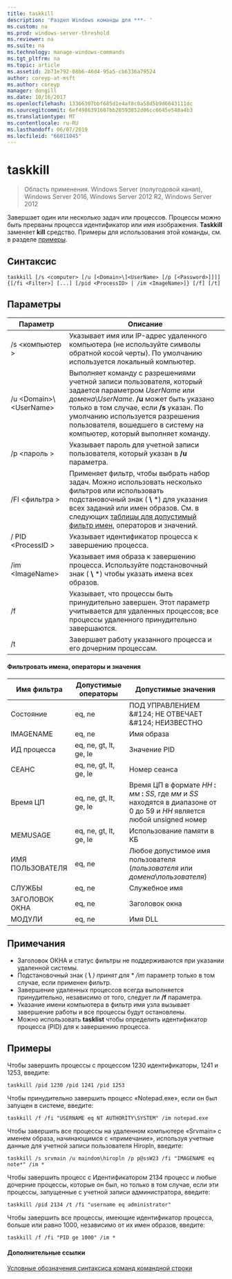 ```yaml
---
title: taskkill
description: 'Раздел Windows команды для ***- '
ms.custom: na
ms.prod: windows-server-threshold
ms.reviewer: na
ms.suite: na
ms.technology: manage-windows-commands
ms.tgt_pltfrm: na
ms.topic: article
ms.assetid: 2b71e792-08b6-46d4-95a5-cb6336a79524
author: coreyp-at-msft
ms.author: coreyp
manager: dongill
ms.date: 10/16/2017
ms.openlocfilehash: 13366307bbf685d1e4af8c0a58d5b9d6643111dc
ms.sourcegitcommit: 6ef4986391607bb28593852d06cc6645e548a4b3
ms.translationtype: MT
ms.contentlocale: ru-RU
ms.lasthandoff: 06/07/2019
ms.locfileid: "66811045"
---
```

# <a name="taskkill"></a>taskkill

>Область применения. Windows Server (полугодовой канал), Windows Server 2016, Windows Server 2012 R2, Windows Server 2012

Завершает один или несколько задач или процессов. Процессы можно быть прерваны процесса идентификатор или имя изображения. **Taskkill** заменяет **kill** средство.
Примеры для использования этой команды, см. в разделе [примеры](#examples).

## <a name="syntax"></a>Синтаксис

```
taskkill [/s <computer> [/u [<Domain>\]<UserName> [/p [<Password>]]]] {[/fi <Filter>] [...] [/pid <ProcessID> | /im <ImageName>]} [/f] [/t]
```

## <a name="parameters"></a>Параметры

|         Параметр         |                                                                                                                                        Описание                                                                                                                                        |
|---------------------------|-------------------------------------------------------------------------------------------------------------------------------------------------------------------------------------------------------------------------------------------------------------------------------------------|
|      /s \<компьютер >       |                                                                                    Указывает имя или IP-адрес удаленного компьютера (не используйте символы обратной косой черты). По умолчанию используется локальный компьютер.                                                                                     |
| /u \<Domain>\\\<UserName> | Выполняет команду с разрешениями учетной записи пользователя, который задается параметром *UserName* или *домена*\\*UserName*. **/u** может быть указано только в том случае, если **/s** указан. По умолчанию используется разрешения пользователя, вошедшего в систему на компьютер, который выполняет команду. |
|      /p \<пароль >       |                                                                                                   Указывает пароль для учетной записи пользователя, который указан в **/u** параметра.                                                                                                   |
|       /FI \<фильтра >       |          Применяет фильтр, чтобы выбрать набор задач. Можно использовать несколько фильтров или использовать подстановочный знак ( **\\** \*) для указания всех заданий или имен образов. См. в следующих [таблицы для допустимый фильтр имен](#filter-names-operators-and-values), операторов и значений.           |
|     / PID \<ProcessID >     |                                                                                                                 Указывает идентификатор процесса к завершению процесса.                                                                                                                 |
|     /im \<ImageName>      |                                                                                Указывает имя образа к завершению процесса. Используйте подстановочный знак ( **\\** \*) чтобы указать имена всех образов.                                                                                |
|            /f             |                                                                    Указывает, что процессы быть принудительно завершен. Этот параметр учитывается для удаленных процессов; все процессы удаленного принудительно завершаются.                                                                     |
|            /t             |                                                                                                          Завершает работу указанного процесса и его дочерним процессам.                                                                                                          |

#### <a name="filter-names-operators-and-values"></a>Фильтровать имена, операторы и значения

| Имя фильтра |    Допустимые операторы     |                                                                Допустимые значения                                                                |
|-------------|------------------------|----------------------------------------------------------------------------------------------------------------------------------------------|
|   Состояние    |         eq, ne         |                                                 ПОД УПРАВЛЕНИЕМ &AMP;#124; НЕ ОТВЕЧАЕТ &AMP;#124; НЕИЗВЕСТНО                                                 |
|  IMAGENAME  |         eq, ne         |                                                                  Имя образа                                                                  |
|     ИД процесса     | eq, ne, gt, lt, ge, le |                                                                  Значение PID                                                                   |
|   СЕАНС   | eq, ne, gt, lt, ge, le |                                                                Номер сеанса                                                                |
|   Время ЦП   | eq, ne, gt, lt, ge, le | Время ЦП в формате <em>HH</em> **:** <em>мм</em> **:** <em>SS</em>, где *мм* и *SS* находятся в диапазоне от 0 до 59 и *HH* является любой unsigned номер |
|  MEMUSAGE   | eq, ne, gt, lt, ge, le |                                                              Использование памяти в КБ                                                              |
|  ИМЯ ПОЛЬЗОВАТЕЛЯ   |         eq, ne         |                                               Любое допустимое имя пользователя (*пользователя* или *домена*\\*пользователя*)                                               |
|  СЛУЖБЫ   |         eq, ne         |                                                                 Служебное имя                                                                 |
| ЗАГОЛОВОК ОКНА |         eq, ne         |                                                                 Заголовок окна                                                                 |
|   МОДУЛИ   |         eq, ne         |                                                                   Имя DLL                                                                   |

## <a name="remarks"></a>Примечания
* Заголовок ОКНА и статус фильтры не поддерживаются при указании удаленной системы.
* Подстановочный знак ( **\\** <em>) принят для * */im</em>*  параметр только в том случае, если применен фильтр.
* Завершение удаленных процессов всегда выполняется принудительно, независимо от того, следует ли **/f** параметра.
* Указание имени компьютера в фильтр имя узла вызывает завершение работы и все процессы будут остановлены.
* Можно использовать **tasklist** чтобы определить идентификатор процесса (PID) для к завершению процесса.

## <a name="examples"></a>Примеры

Чтобы завершить процессы с процессом 1230 идентификаторы, 1241 и 1253, введите:

```
taskkill /pid 1230 /pid 1241 /pid 1253
```

Чтобы принудительно завершить процесс «Notepad.exe», если он был запущен в системе, введите:

```
taskkill /f /fi "USERNAME eq NT AUTHORITY\SYSTEM" /im notepad.exe
```

Чтобы завершить все процессы на удаленном компьютере «Srvmain» с именем образа, начинающимся с «примечание», используя учетные данные для учетной записи пользователя Hiropln, введите:

```
taskkill /s srvmain /u maindom\hiropln /p p@ssW23 /fi "IMAGENAME eq note*" /im *
```

Чтобы завершить процесс с Идентификатором 2134 процесс и любые дочерние процессы, которые он был, но только в том случае, если эти процессы, запущенные с учетной записи администратора, введите:

```
taskkill /pid 2134 /t /fi "username eq administrator"
```

Чтобы завершить все процессы, имеющие идентификатор процесса, больше или равно 1000, независимо от их имен образов, введите:

```
taskkill /f /fi "PID ge 1000" /im *
```

#### <a name="additional-references"></a>Дополнительные ссылки
[Условные обозначения синтаксиса команд командной строки](command-line-syntax-key.md)

